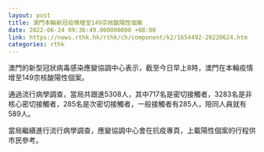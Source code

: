 ```yaml
---
layout: post
title: 澳門本輪新冠疫情增至149宗核酸陽性個案
date: 2022-06-24 09:36:49.000000000 +08:00
link: https://news.rthk.hk/rthk/ch/component/k2/1654492-20220624.htm
categories: rthk
---
```


澳門的新型冠狀病毒感染應變協調中心表示，截至今日早上8時，澳門在本輪疫情增至149宗核酸陽性個案。

通過流行病學調查，當局共跟進5308人，其中717名是密切接觸者，3283名是非核心密切接觸者，285名是次密切接觸者，一般接觸者有285人，陪同人員就有589人。

當局繼續進行流行病學調查，應變協調中心會在抗疫專頁，上載陽性個案的行程供市民參考。
